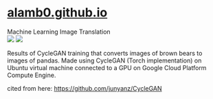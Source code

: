 # [alamb0.github.io](https://alamb0.github.io/)

Machine Learning Image Translation   
<img src="https://alamb0.github.io/images/real_A/images_161.png" />
<img src="https://alamb0.github.io/images/fake_B/images_161.png" />   

Results of CycleGAN training that converts images of brown bears to images of pandas.
Made using CycleGAN (Torch implementation) on Ubuntu virtual machine connected to a GPU on Google Cloud Platform Compute Engine.   

cited from here:
https://github.com/junyanz/CycleGAN
